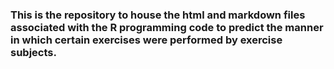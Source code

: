 ### This is the repository to house the html and markdown files associated with the R programming code to predict the manner in which certain exercises were performed by exercise subjects.

